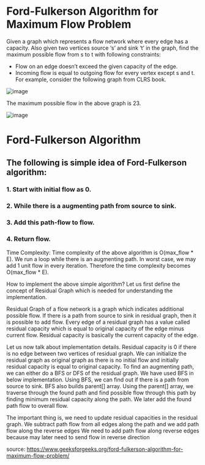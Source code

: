 # Ford-Fulkerson Algorithm for Maximum Flow Problem

Given a graph which represents a flow network where every edge has a capacity. Also given two vertices source ‘s’ and sink ‘t’ in the graph, find the maximum possible flow from s to t with following constraints:

- Flow on an edge doesn’t exceed the given capacity of the edge.
- Incoming flow is equal to outgoing flow for every vertex except s and t.
For example, consider the following graph from CLRS book. 

![image](https://user-images.githubusercontent.com/101459465/180602622-6a039a47-aa49-411c-a1e1-9c412713c239.png)

The maximum possible flow in the above graph is 23. 

![image](https://user-images.githubusercontent.com/101459465/180602624-65131fbc-314c-4ce7-9fe5-02f41a335f50.png)


# Ford-Fulkerson Algorithm 
## The following is simple idea of Ford-Fulkerson algorithm:
### 1. Start with initial flow as 0.
### 2. While there is a augmenting path from source to sink. 
### 3. Add this path-flow to flow.
### 4. Return flow.
Time Complexity: Time complexity of the above algorithm is O(max_flow * E). We run a loop while there is an augmenting path. In worst case, we may add 1 unit flow in every iteration. Therefore the time complexity becomes O(max_flow * E).

How to implement the above simple algorithm? 
Let us first define the concept of Residual Graph which is needed for understanding the implementation. 

Residual Graph of a flow network is a graph which indicates additional possible flow. If there is a path from source to sink in residual graph, then it is possible to add flow. Every edge of a residual graph has a value called residual capacity which is equal to original capacity of the edge minus current flow. Residual capacity is basically the current capacity of the edge. 

Let us now talk about implementation details. Residual capacity is 0 if there is no edge between two vertices of residual graph. We can initialize the residual graph as original graph as there is no initial flow and initially residual capacity is equal to original capacity. To find an augmenting path, we can either do a BFS or DFS of the residual graph. We have used BFS in below implementation. Using BFS, we can find out if there is a path from source to sink. BFS also builds parent[] array. Using the parent[] array, we traverse through the found path and find possible flow through this path by finding minimum residual capacity along the path. We later add the found path flow to overall flow. 

The important thing is, we need to update residual capacities in the residual graph. We subtract path flow from all edges along the path and we add path flow along the reverse edges We need to add path flow along reverse edges because may later need to send flow in reverse direction

source: https://www.geeksforgeeks.org/ford-fulkerson-algorithm-for-maximum-flow-problem/
